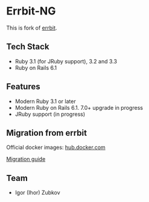 # Errbit-NG

This is fork of [errbit](https://github.com/errbit/errbit).

## Tech Stack

* Ruby 3.1 (for JRuby support), 3.2 and 3.3
* Ruby on Rails 6.1

## Features

* Modern Ruby 3.1 or later
* Modern Ruby on Rails 6.1. 7.0+ upgrade in progress
* JRuby support (in progress)

## Migration from errbit

Official docker images: [hub.docker.com](https://hub.docker.com/r/biow0lf/errbit-ng)

[Migration guide](MIGRATION.md)

## Team

* Igor (Ihor) Zubkov
